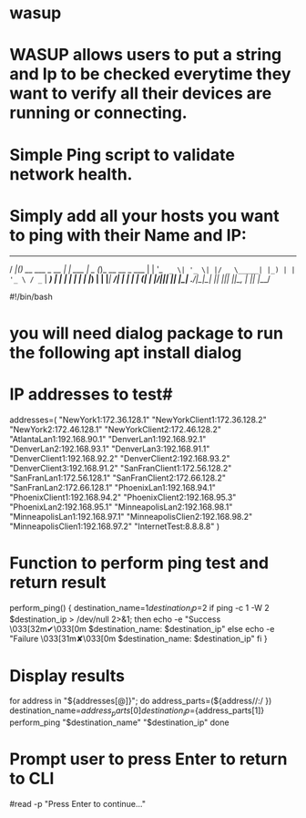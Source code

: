 # wasup
# WASUP allows users to put a string and Ip to be checked everytime they want to verify all their devices are running or connecting. 

# Simple Ping script to validate network health. 
# Simply add all your hosts you want to ping with their  Name and IP:

 ____  _                 _            ____  _             
/ ___|(_)_ __ ___  _ __ | | ___      |  _ \(_)_ __   __ _ 
\___ \| | '_ ` _ \| '_ \| |/ _ \_____| |_) | | '_ \ / _` |
 ___) | | | | | | | |_) | |  __|_____|  __/| | | | | (_| |
|____/|_|_| |_| |_| .__/|_|\___|     |_|   |_|_| |_|\__, |
                 |_|                               |___/ 

#!/bin/bash

# you will need dialog package to run the following apt install dialog
# IP addresses to test#
addresses=(
    "NewYork1:172.36.128.1"
    "NewYorkClient1:172.36.128.2"
    "NewYork2:172.46.128.1"
    "NewYorkClient2:172.46.128.2"
    "AtlantaLan1:192.168.90.1"
    "DenverLan1:192.168.92.1"
    "DenverLan2:192.168.93.1"
    "DenverLan3:192.168.91.1"
    "DenverClient1:192.168.92.2"
    "DenverClient2:192.168.93.2"
    "DenverClient3:192.168.91.2"
    "SanFranClient1:172.56.128.2"
    "SanFranLan1:172.56.128.1"
    "SanFranClient2:172.66.128.2"
    "SanFranLan2:172.66.128.1"
    "PhoenixLan1:192.168.94.1"
    "PhoenixClient1:192.168.94.2"
    "PhoenixClient2:192.168.95.3"
    "PhoenixLan2:192.168.95.1"
    "MinneapolisLan2:192.168.98.1"
    "MinneapolisLan1:192.168.97.1"
    "MinneapolisClien2:192.168.98.2"
    "MinneapolisClien1:192.168.97.2"
    "InternetTest:8.8.8.8"
)

# Function to perform ping test and return result
perform_ping() {
    destination_name=$1
    destination_ip=$2
    if ping -c 1 -W 2 $destination_ip > /dev/null 2>&1; then
        echo -e "Success \033[32m✔\033[0m $destination_name: $destination_ip"
    else
        echo -e "Failure \033[31m✘\033[0m $destination_name: $destination_ip"
    fi
}

# Display results
for address in "${addresses[@]}"; do
    address_parts=(${address//:/ })
    destination_name=${address_parts[0]}
    destination_ip=${address_parts[1]}
    perform_ping "$destination_name" "$destination_ip"
done

# Prompt user to press Enter to return to CLI
#read -p "Press Enter to continue..."
